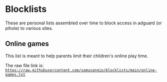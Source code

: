 # Blocklists

These are personal lists assembled over time to block access in adguard (or pihole) to various sites.

## Online games
This list is meant to help parents limit their children's online play time.

The raw file link is:
<code> https://raw.githubusercontent.com/samusangio/blocklists/main/online-games.txt </code>

